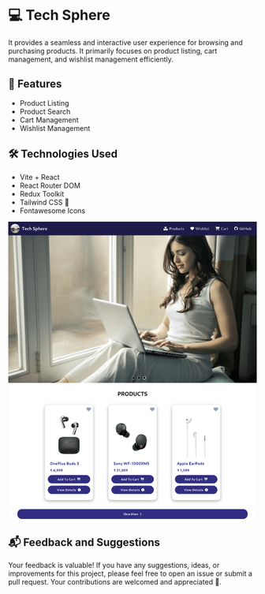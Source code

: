 # 💻 Tech Sphere

It provides a seamless and interactive user experience for browsing and purchasing products. It primarily focuses on product listing, cart management, and wishlist management efficiently.

## 🌟 Features

- Product Listing
- Product Search
- Cart Management
- Wishlist Management

## 🛠️ Technologies Used

- Vite + React
- React Router DOM
- Redux Toolkit
- Tailwind CSS 🌈
- Fontawesome Icons

![Screenshot](src/images/ss.png)

## 📬 Feedback and Suggestions

Your feedback is valuable! If you have any suggestions, ideas, or improvements for this project, please feel free to open an issue or submit a pull request. Your contributions are welcomed and appreciated 🚀.
